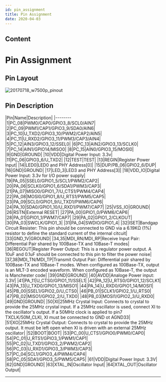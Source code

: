 ```yaml
---
id: pin_assignment
title: Pin Assignment
date: 2020-04-03
---
```



## Content

# Pin Assignment
## Pin Layout

![20170718_w7500p_pinout](/document_framework/img/products/w7500p/overview/20170718_w7500p_pinout.png)

## Pin Description

|Pin|Name|Description|
|--------
|1|PC_08|PWM0/CAP0/GPIO3_8/SCL0/AIN7|
|2|PC_09|PWM1/CAP1/GPIO3_9/SDA0/AIN6|
|3|PC_10|U_TXD2/GPIO3_10/PWM2/CAP2/AIN5|
|4|PC_11|U_RXD2/GPIO3_11/PWM3/CAP3/AIN4|
|5|PC_12|AIN3/GPIO3_12/SSEL0|
|6|PC_13|AIN2/GPIO3_13/SCLK0|
|7|PC_14|AIN1/GPIO14/MISO0|
|8|PC_15|AIN0/GPIO3_15/MOSI0|
|9|GND|GROUND|
|10|VDD|Digital Power Input: 3.3v|
|11|PC_06|GPIO3_6/U_TXD2|
|12|TEST|TEST|
|13|REGIN|Register Power Input|
|14|LED0|LED0 and PHY Address[0]|
|15|DUP/PB_06|GPIO2_6/DUP|
|16|GND|GROUND|
|17|LED_3|LED3 and PHY Address[3]|
|18|VDD_IO|Digital Power Input: 3.3v for I/O power supply|
|19|PA_05|SSEL0/GPIO1_5/SCL1/PWM2/CAP2|
|20|PA_06|SCLK0/GPIO1_6/SDA1/PWM3/CAP3|
|21|PA_07|MISO0/GPIO1_7/U_CTS1/PWM4/CAP4|
|22|PA_08|MOSI0/GPIO1_8/U_RTS1/PWM5/CAP5|
|23|PA_09|SCL0/GPIO1_9/U_TXD1/PWM6/CAP6|
|24|PA_10|SDA0/GPIO1_10/U_RXD1/PWM7/CAP7|
|25|VSS_IO|GROUND|
|26|RSTN|External RESET|
|27|PA_00|GPIO1_0/PWM6/CAP6|
|28|PA_01|GPIO1_1/PWM7/CAP7|
|29|PA_02|GPIO1_2/CLKOUT|
|30|PA_03|SWCLK/GPIO1_3|
|31|PA_04|SWDIO/GPIO1_4|
|32|ISET|Bandgap Circuit Resister: This pin should be connected to GND via a 6.19KΩ (1%) resistor to define the standard current of the internal citcuit|
|33|GND_1V|GROUND|
|34,35|MDI_RN/MDI_RP|Receive Input Pair: Differential Pair shared by 100Base-TX and 10Base-T modes|
|36|REGOUT|Register Power Output: This is a regulator power output. A 10uF and 0.1uF should be connected to this pin to filter the power noise|
|37,38|MDI_TN/MDI_TP|Transmit Output Pair: Differential pair shared by 100Base-TX and 10Base-T modes. When configured as 100Base-TX, output is an MLT-3 encoded waveform. When configured as 10Base-T, the output is Manchester code|
|39|GND|GROUND|
|40|AVDD|Analoge Power input: 3.3V|
|41|PA_11|U_CTS0/GPIO1_11/SSEL1|
|42|PA_12|U_RTS0/GPIO1_12/SCLK1|
|43|PA_13|U_TXD0/GPIO1_13/MISO1|
|44|PA_14|U_RXD0/GPIO1_14/MOSI1|
|45|PB_00|SSEL1/GPIO2_0/U_CTS0|
|46|PB_01|SCLK1/GPIO2_1/U_RTS0|
|47|PB_02|MISO1/GPIO2_2/U_TXD0|
|48|PB_03|MOSI1/GPIO2_3/U_RXD0|
|49|GND|GROUND|
|50|XI|25MHz Crystal Input: Connects to crystal to provide the 25MHz crystal input. If a 25MHz oscillator is used, connect XI to the oscillator's output. If a 50MHz clock is applied to pin7 TXCLK/50M_CLKI, XI must be connected to GND ot AGND33|
|51|XO|25MHz Crystal Output: Connects to crystal to provide the 25MHz output. It must be left open when XI is driven with an external 25MHz oscillator|
|52|BOOT|BOOT|
|53|PC_00|U_CTS1/GPIO0/PWM0/CAP0|
|54|PC_01|U_RTS1/GPIO3_1/PWM1/CAP1|
|55|PC_02|U_TXD1/GPIO3_2/PWM2/CAP2|
|56|PC_03|U_RXD1/GPIO3_3/PWM3/CAP3|
|57|PC_04|SCL1/GPIO3_4/PWM4/CAP4|
|58|PC_05|SDA1/GPIO3_5/PWM5/CAP5|
|61|VDD|Digital Power Input: 3.3V|
|62|GND|GROUND|
|63|XTAL_IN|Oscillator Input|
|64|XTAL_OUT|Oscillator Output|


---------
